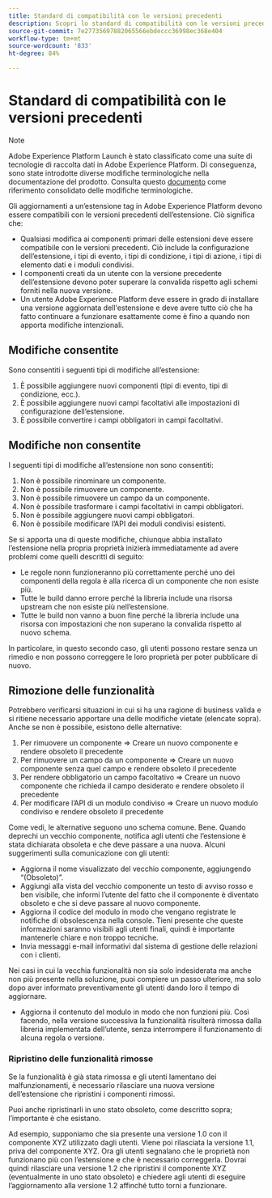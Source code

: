 ```yaml
---
title: Standard di compatibilità con le versioni precedenti
description: Scopri lo standard di compatibilità con le versioni precedenti di Adobe Experience Platform che garantisce la compatibilità delle versioni aggiornate delle estensioni dei tag con le versioni precedenti.
source-git-commit: 7e27735697882065566ebdeccc36998ec368e404
workflow-type: tm+mt
source-wordcount: '833'
ht-degree: 84%

---
```


# Standard di compatibilità con le versioni precedenti

>[!NOTE]
>
>Adobe Experience Platform Launch è stato classificato come una suite di tecnologie di raccolta dati in Adobe Experience Platform. Di conseguenza, sono state introdotte diverse modifiche terminologiche nella documentazione del prodotto. Consulta questo [documento](../term-updates.md) come riferimento consolidato delle modifiche terminologiche.

Gli aggiornamenti a un’estensione tag in Adobe Experience Platform devono essere compatibili con le versioni precedenti dell’estensione. Ciò significa che:

* Qualsiasi modifica ai componenti primari delle estensioni deve essere compatibile con le versioni precedenti. Ciò include la configurazione dell’estensione, i tipi di evento, i tipi di condizione, i tipi di azione, i tipi di elemento dati e i moduli condivisi.
* I componenti creati da un utente con la versione precedente dell’estensione devono poter superare la convalida rispetto agli schemi forniti nella nuova versione.
* Un utente Adobe Experience Platform deve essere in grado di installare una versione aggiornata dell&#39;estensione e deve avere tutto ciò che ha fatto continuare a funzionare esattamente come è fino a quando non apporta modifiche intenzionali.

## Modifiche consentite

Sono consentiti i seguenti tipi di modifiche all’estensione:

1. È possibile aggiungere nuovi componenti (tipi di evento, tipi di condizione, ecc.).
1. È possibile aggiungere nuovi campi facoltativi alle impostazioni di configurazione dell’estensione.
1. È possibile convertire i campi obbligatori in campi facoltativi.

## Modifiche non consentite

I seguenti tipi di modifiche all’estensione non sono consentiti:

1. Non è possibile rinominare un componente.
1. Non è possibile rimuovere un componente.
1. Non è possibile rimuovere un campo da un componente.
1. Non è possibile trasformare i campi facoltativi in campi obbligatori.
1. Non è possibile aggiungere nuovi campi obbligatori.
1. Non è possibile modificare l’API dei moduli condivisi esistenti.

Se si apporta una di queste modifiche, chiunque abbia installato l’estensione nella propria proprietà inizierà immediatamente ad avere problemi come quelli descritti di seguito:

* Le regole nonn funzioneranno più correttamente perché uno dei componenti della regola è alla ricerca di un componente che non esiste più.
* Tutte le build danno errore perché la libreria include una risorsa upstream che non esiste più nell’estensione.
* Tutte le build non vanno a buon fine perché la libreria include una risorsa con impostazioni che non superano la convalida rispetto al nuovo schema.

In particolare, in questo secondo caso, gli utenti possono restare senza un rimedio e non possono correggere le loro proprietà per poter pubblicare di nuovo.

## Rimozione delle funzionalità

Potrebbero verificarsi situazioni in cui si ha una ragione di business valida e si ritiene necessario apportare una delle modifiche vietate (elencate sopra). Anche se non è possibile, esistono delle alternative:

1. Per rimuovere un componente => Creare un nuovo componente e rendere obsoleto il precedente
1. Per rimuovere un campo da un componente => Creare un nuovo componente senza quel campo e rendere obsoleto il precedente
1. Per rendere obbligatorio un campo facoltativo => Creare un nuovo componente che richieda il campo desiderato e rendere obsoleto il precedente
1. Per modificare l’API di un modulo condiviso => Creare un nuovo modulo condiviso e rendere obsoleto il precedente

Come vedi, le alternative seguono uno schema comune. Bene. Quando deprechi un vecchio componente, notifica agli utenti che l’estensione è stata dichiarata obsoleta e che deve passare a una nuova.  Alcuni suggerimenti sulla comunicazione con gli utenti:

* Aggiorna il nome visualizzato del vecchio componente, aggiungendo “(Obsoleto)”.
* Aggiungi alla vista del vecchio componente un testo di avviso rosso e ben visibile, che informi l’utente del fatto che il componente è diventato obsoleto e che si deve passare al nuovo componente.
* Aggiorna il codice del modulo in modo che vengano registrate le notifiche di obsolescenza nella console. Tieni presente che queste informazioni saranno visibili agli utenti finali, quindi è importante mantenerle chiare e non troppo tecniche.
* Invia messaggi e-mail informativi dal sistema di gestione delle relazioni con i clienti.

Nei casi in cui la vecchia funzionalità non sia solo indesiderata ma anche non più presente nella soluzione, puoi compiere un passo ulteriore, ma solo dopo aver informato preventivamente gli utenti dando loro il tempo di aggiornare.

* Aggiorna il contenuto del modulo in modo che non funzioni più. Così facendo, nella versione successiva la funzionalità risulterà rimossa dalla libreria implementata dell’utente, senza interrompere il funzionamento di alcuna regola o versione.

### Ripristino delle funzionalità rimosse

Se la funzionalità è già stata rimossa e gli utenti lamentano dei malfunzionamenti, è necessario rilasciare una nuova versione dell’estensione che ripristini i componenti rimossi.

Puoi anche ripristinarli in uno stato obsoleto, come descritto sopra; l’importante è che esistano.

Ad esempio, supponiamo che sia presente una versione 1.0 con il componente XYZ utilizzato dagli utenti. Viene poi rilasciata la versione 1.1, priva del componente XYZ. Ora gli utenti segnalano che le proprietà non funzionano più con l’estensione e che è necessario correggerla. Dovrai quindi rilasciare una versione 1.2 che ripristini il componente XYZ (eventualmente in uno stato obsoleto) e chiedere agli utenti di eseguire l’aggiornamento alla versione 1.2 affinché tutto torni a funzionare.
